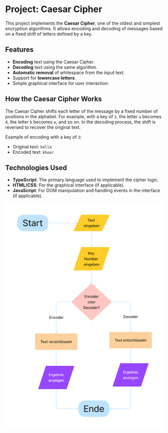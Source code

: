 # Project: Caesar Cipher

This project implements the **Caesar Cipher**, one of the oldest and simplest encryption algorithms. It allows encoding and decoding of messages based on a fixed shift of letters defined by a key.

## Features

- **Encoding** text using the Caesar Cipher.
- **Decoding** text using the same algorithm.
- **Automatic removal** of whitespace from the input text.
- Support for **lowercase letters**.
- Simple graphical interface for user interaction.

## How the Caesar Cipher Works

The Caesar Cipher shifts each letter of the message by a fixed number of positions in the alphabet. For example, with a key of `3`, the letter `a` becomes `d`, the letter `b` becomes `e`, and so on. In the decoding process, the shift is reversed to recover the original text.

Example of encoding with a key of `3`:

- Original text: `hello`
- Encoded text: `khoor`

## Technologies Used

- **TypeScript**: The primary language used to implement the cipher logic.
- **HTML/CSS**: For the graphical interface (if applicable).
- **JavaScript**: For DOM manipulation and handling events in the interface (if applicable).

![title](./src/img/flowchart.jpg)
